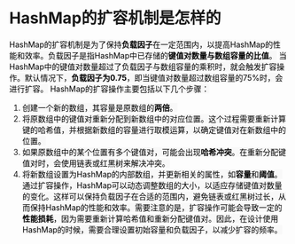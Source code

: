 # HashMap的扩容机制是怎样的
<font style="color:rgb(0, 0, 0);background-color:rgb(248, 248, 248);">HashMap的扩容机制是为了保持</font>**<font style="color:rgb(0, 0, 0);background-color:rgb(248, 248, 248);">负载因子</font>**<font style="color:rgb(0, 0, 0);background-color:rgb(248, 248, 248);">在一定范围内，以提高HashMap的性能和效率。负载因子是指HashMap中已存储的</font>**<font style="color:rgb(0, 0, 0);background-color:rgb(248, 248, 248);">键值对数量与数组容量的比值</font>**<font style="color:rgb(0, 0, 0);background-color:rgb(248, 248, 248);">。</font>
<font style="color:rgb(0, 0, 0);background-color:rgb(248, 248, 248);">当HashMap中的键值对数量超过了负载因子与数组容量的乘积时，就会触发扩容操作。默认情况下，</font>**<font style="color:rgb(0, 0, 0);background-color:rgb(248, 248, 248);">负载因子为0.75</font>**<font style="color:rgb(0, 0, 0);background-color:rgb(248, 248, 248);">，即当键值对数量超过数组容量的75%时，会进行扩容。</font>
<font style="color:rgb(0, 0, 0);background-color:rgb(248, 248, 248);">HashMap的扩容操作主要包括以下几个步骤：</font>
1. <font style="color:rgb(0, 0, 0);background-color:rgb(248, 248, 248);">创建一个新的数组，其容量是原数组的</font>**<font style="color:rgb(0, 0, 0);background-color:rgb(248, 248, 248);">两倍</font>**<font style="color:rgb(0, 0, 0);background-color:rgb(248, 248, 248);">。</font>
2. <font style="color:rgb(0, 0, 0);background-color:rgb(248, 248, 248);">将原数组中的键值对重新分配到新数组中的对应位置。这个过程需要重新计算键的哈希值，并根据新数组的容量进行取模运算，以确定键值对在新数组中的位置。</font>
3. <font style="color:rgb(0, 0, 0);background-color:rgb(248, 248, 248);">如果原数组中的某个位置有多个键值对，可能会出现</font>**<font style="color:rgb(0, 0, 0);background-color:rgb(248, 248, 248);">哈希冲突</font>**<font style="color:rgb(0, 0, 0);background-color:rgb(248, 248, 248);">。在重新分配键值对时，会使用链表或红黑树来解决冲突。</font>
4. <font style="color:rgb(0, 0, 0);background-color:rgb(248, 248, 248);">将新数组设置为HashMap的内部数组，并更新相关的属性，如</font>**<font style="color:rgb(0, 0, 0);background-color:rgb(248, 248, 248);">容量</font>**<font style="color:rgb(0, 0, 0);background-color:rgb(248, 248, 248);">和</font>**<font style="color:rgb(0, 0, 0);background-color:rgb(248, 248, 248);">阈值</font>**<font style="color:rgb(0, 0, 0);background-color:rgb(248, 248, 248);">。</font>
<font style="color:rgb(0, 0, 0);background-color:rgb(248, 248, 248);">通过扩容操作，HashMap可以动态调整数组的大小，以适应存储键值对数量的变化。这样可以保持负载因子在合适的范围内，避免链表或红黑树过长，从而保持HashMap的性能和效率。需要注意的是，扩容操作可能会导致一定的</font>**<font style="color:rgb(0, 0, 0);background-color:rgb(248, 248, 248);">性能损耗</font>**<font style="color:rgb(0, 0, 0);background-color:rgb(248, 248, 248);">，因为需要重新计算哈希值和重新分配键值对。因此，在设计使用HashMap的时候，需要合理设置初始容量和负载因子，以减少扩容的频率。</font>
